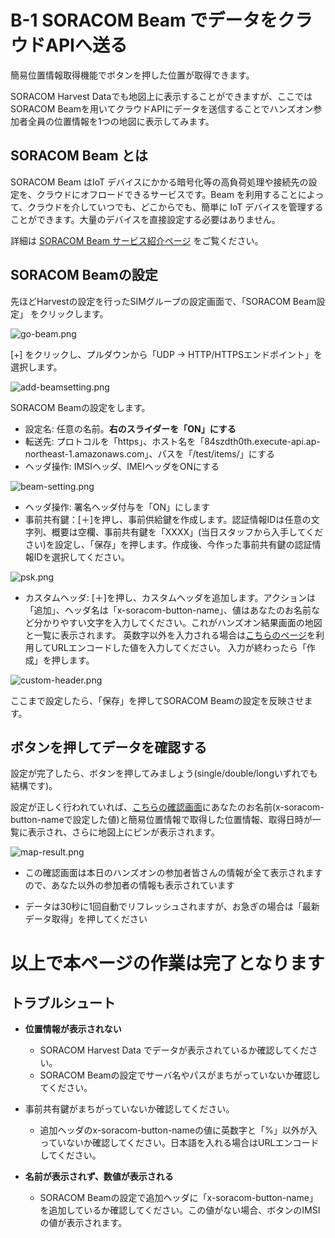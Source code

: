 # B-1 SORACOM Beam でデータをクラウドAPIへ送る

簡易位置情報取得機能でボタンを押した位置が取得できます。

SORACOM Harvest Dataでも地図上に表示することができますが、ここではSORACOM Beamを用いてクラウドAPIにデータを送信することでハンズオン参加者全員の位置情報を1つの地図に表示してみます。

## SORACOM Beam とは

SORACOM Beam はIoT デバイスにかかる暗号化等の高負荷処理や接続先の設定を、クラウドにオフロードできるサービスです。Beam  を利用することによって、クラウドを介していつでも、どこからでも、簡単に IoT  デバイスを管理することができます。大量のデバイスを直接設定する必要はありません。



詳細は [SORACOM Beam サービス紹介ページ](https://soracom.jp/services/beam/) をご覧ください。

## SORACOM Beamの設定

先ほどHarvestの設定を行ったSIMグループの設定画面で、「SORACOM Beam設定」 をクリックします。

![go-beam.png](https://docs.google.com/drawings/d/e/2PACX-1vRuEF4DnggwpdDWPs81LIL1aAm78asXXrrAwhaaEg0HQotztFb3l7j9M-f11dYV6ztMMjFH1XS1nj2Y/pub?w=407&h=400)

[+] をクリックし、プルダウンから「UDP → HTTP/HTTPSエンドポイント」を選択します。

![add-beamsetting.png](https://docs.google.com/drawings/d/e/2PACX-1vSJlDQcfbK63HkDYaNclIIn13oHmYReE4gEFKMfBZGZsiSsTASY5fPPCbnW9YB7uZNsTQae8Lt0mw9Z/pub?w=620&h=511)

SORACOM Beamの設定をします。

- 設定名: 任意の名前。**右のスライダーを「ON」にする**
- 転送先: プロトコルを「https」、ホスト名を「84szdth0th.execute-api.ap-northeast-1.amazonaws.com」、パスを「/test/items/」にする
- ヘッダ操作: IMSIヘッダ、IMEIヘッダをONにする

![beam-setting.png](https://docs.google.com/drawings/d/e/2PACX-1vQXhaVHHeq8_z8CMaZk1OZQdvpr_lQvIz66PpJeEiJgw3icGSU6YGluDIfe79h0TgZROUOM6UQWFXih/pub?w=460&h=714)

* ヘッダ操作: 署名ヘッダ付与を「ON」にします
* 事前共有鍵：[＋]を押し、事前供給鍵を作成します。認証情報IDは任意の文字列、概要は空欄、事前共有鍵を「XXXX」(当日スタッフから入手してください)を設定し、「保存」を押します。作成後、今作った事前共有鍵の認証情報IDを選択してください。

![psk.png](https://docs.google.com/drawings/d/e/2PACX-1vRhHTp07U28s6n438o_eNRTQtPiCnmxnENot51Tcvw0XIbNUuTVGhlAKjfmFsNARJD6kfcgYAOJif98/pub?w=874&h=834)

* カスタムヘッダ: [＋]を押し、カスタムヘッダを追加します。アクションは「追加」、ヘッダ名は「x-soracom-button-name」、値はあなたのお名前など分かりやすい文字を入力してください。これがハンズオン結果画面の地図と一覧に表示されます。
  英数字以外を入力される場合は[こちらのページ](https://tech-unlimited.com/urlencode.html)を利用してURLエンコードした値を入力してください。
  入力が終わったら「作成」を押します。

![custom-header.png](https://docs.google.com/drawings/d/e/2PACX-1vQY_6S_Cyq-6fLnYXrZnLUksqNYQDZJmxSHcpJKNI1E6WPrrAGKiQGlFoV9ip6RGo-kfit4JwkNJcex/pub?w=614&h=758)

ここまで設定したら、「保存」を押してSORACOM Beamの設定を反映させます。



<h2>ボタンを押してデータを確認する</h2>

設定が完了したら、ボタンを押してみましょう(single/double/longいずれでも結構です)。

設定が正しく行われていれば、[こちらの確認画面](http://soracom-map-20200307111440-hostingbucket-test.s3-website-ap-northeast-1.amazonaws.com/)にあなたのお名前(x-soracom-button-nameで設定した値)と簡易位置情報で取得した位置情報、取得日時が一覧に表示され、さらに地図上にピンが表示されます。



![map-result.png](https://docs.google.com/drawings/d/e/2PACX-1vROODlnOKy6Ii4y9texBB73dFfFORrDsvp0I-910JQb-Rq0zDMdSqe98sSaClISFn3DFnRzhlkeiMXI/pub?w=956&h=632)



* この確認画面は本日のハンズオンの参加者皆さんの情報が全て表示されますので、あなた以外の参加者の情報も表示されています

* データは30秒に1回自動でリフレッシュされますが、お急ぎの場合は「最新データ取得」を押してください

  

# 以上で本ページの作業は完了となります

## トラブルシュート

* **位置情報が表示されない**
    * SORACOM Harvest Data でデータが表示されているか確認してください。
    * SORACOM Beamの設定でサーバ名やパスがまちがっていないか確認してください。
* 事前共有鍵がまちがっていないか確認してください。
    * 追加ヘッダのx-soracom-button-nameの値に英数字と「%」以外が入っていないか確認してください。日本語を入れる場合はURLエンコードしてください。
    
* **名前が表示されず、数値が表示される**
    * SORACOM Beamの設定で追加ヘッダに「x-soracom-button-name」を追加しているか確認してください。この値がない場合、ボタンのIMSIの値が表示されます。
